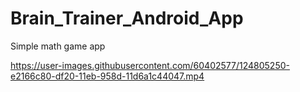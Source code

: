 # Brain_Trainer_Android_App
Simple math game app






https://user-images.githubusercontent.com/60402577/124805250-e2166c80-df20-11eb-958d-11d6a1c44047.mp4

